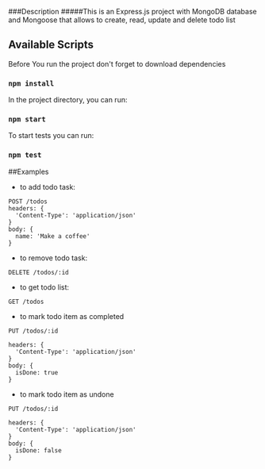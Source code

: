 
###Description
#####This is an Express.js project with MongoDB database and Mongoose that allows to create, read, update and delete todo list

## Available Scripts

Before You run the project don't forget to download dependencies

### `npm install`


In the project directory, you can run:

### `npm start`

To start tests you can run:

### `npm test`

##Examples
- to add todo task:
```
POST /todos
headers: {
  'Content-Type': 'application/json'
}
body: {
  name: 'Make a coffee'
}

```
- to remove todo task:
```
DELETE /todos/:id
```
- to get todo list:
```
GET /todos
```
- to mark todo item as completed
```
PUT /todos/:id

headers: {
  'Content-Type': 'application/json'
}
body: {
  isDone: true
}
```
- to mark todo item as undone
```
PUT /todos/:id

headers: {
  'Content-Type': 'application/json'
}
body: {
  isDone: false
}
```
